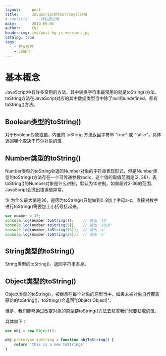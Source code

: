 ```yaml
---
layout:     post
title:      JavaScript的toString()详解
# subtitle:   --随机数应用
date:       2019-09-05
author:     CNJ
header-img: img/post-bg-js-version.jpg
catalog: true
tags:
    - 开发技巧
    - JS细节
---
```


# 基本概念
JavaScript中有许多常用的方法，其中转换字符串最常用的就是toString()方法。toString方法在JavaScript对应的其中数据类型当中除了null和undefined，都有toString()方法。
## Boolean类型的toString()
对于Boolean对象或值，内置的 toString 方法返回字符串 "true" 或 "false"，具体返回哪个取决于布尔对象的值

## Number类型的toString()
Number类型的toString会返回Number对象的字符串表现形式，但是Number类型的toString()方法存在一个可传递参数radix，这个值的取值范围是(2, 36)，表toString()的Number对象是什么进制，默认为10进制。如果超过2-36的范围，JavaScript会抛出错误值异常。

注:为什么最大值是36，是因为toString()只能做到0-9加上字母a-z。直接对数字进行toString()需要加上小括号括起来。

```Javascript
var number = 10;
console.log(number.toString());    // 输出 '10' 
console.log(number.toString(2));   // 输出 '1010' 
console.log(number.toString(16));  // 输出 'a' 
console.log(number.toString(36));  // 输出 'a' 
```
## String类型的toString()
String类型的toString()，返回字符串本身。

## Object类型的toString()
Object类型的toString()，被继承在每个对象的原型当中，如果未被对象自行覆盖原始的toString()，toString()会返回"[Object Object]"。

但是，我们能够通过改变对象的原型链toString()方法去获取我们想要获取的值。

具体如下：
```Javascript
var obj = new Object();

obj.prototype.toString = function objToString() {
    return 'this is a new toString()'
}
```